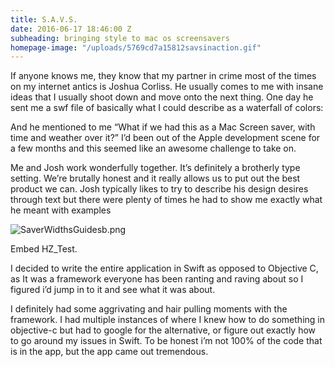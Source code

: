 ```yaml
---
title: S.A.V.S.
date: 2016-06-17 18:46:00 Z
subheading: bringing style to mac os screensavers
homepage-image: "/uploads/5769cd7a15812savsinaction.gif"
---
```


If anyone knows me, they know that my partner in crime most of the times on my internet antics is Joshua Corliss. He usually comes to me with insane ideas that I usually shoot down and move onto the next thing. One day he sent me a swf file of basically what I could describe as a waterfall of colors:


And he mentioned to me “What if we had this as a Mac Screen saver, with time and weather over it?”  I’d been out of the Apple development scene for a few months and this seemed like an awesome challenge to take on. 

Me and Josh work wonderfully together. It’s definitely a brotherly type setting. We’re brutally honest and it really allows us to put out the best product we can. Josh typically likes to try to describe his design desires through text but there were plenty of times he had to show me exactly what he meant with examples

![SaverWidthsGuidesb.png](/uploads/SaverWidthsGuidesb.png)

Embed HZ_Test.

I decided to write the entire application in Swift as opposed to Objective C, as It was a framework everyone has been ranting and raving about so I figured i’d jump in to it and see what it was about.

I definitely had some aggrivating and hair pulling moments with the framework. I had multiple instances of where I knew how to do something in objective-c but had to google for the alternative, or figure out exactly how to go around my issues in Swift. To be honest i’m not 100% of the code that is in the app, but the app came out tremendous. 
